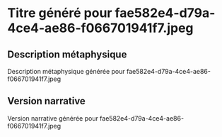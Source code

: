 # Titre généré pour fae582e4-d79a-4ce4-ae86-f066701941f7.jpeg

## Description métaphysique
Description métaphysique générée pour fae582e4-d79a-4ce4-ae86-f066701941f7.jpeg

## Version narrative
Version narrative générée pour fae582e4-d79a-4ce4-ae86-f066701941f7.jpeg
